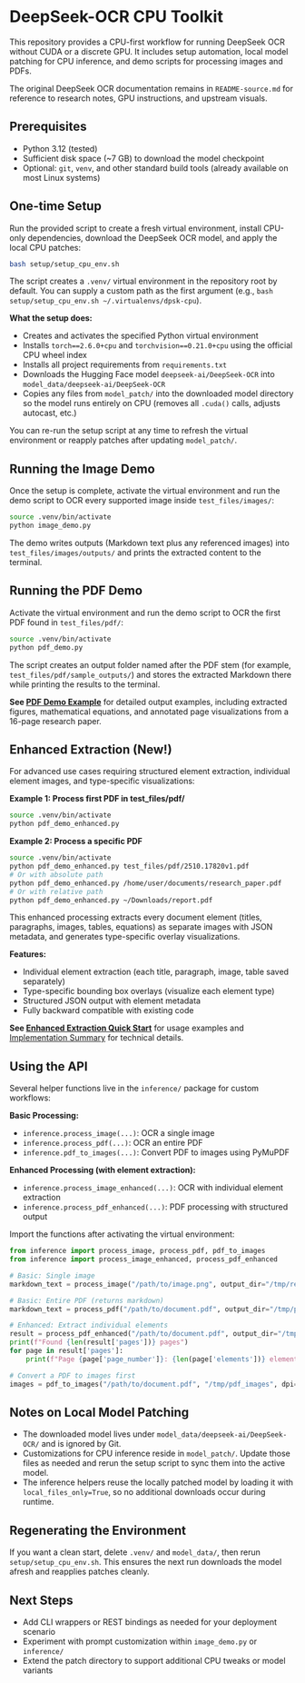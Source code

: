 # DeepSeek-OCR CPU Toolkit

This repository provides a CPU-first workflow for running DeepSeek OCR without CUDA or a discrete GPU. It includes setup automation, local model patching for CPU inference, and demo scripts for processing images and PDFs.

The original DeepSeek OCR documentation remains in `README-source.md` for reference to research notes, GPU instructions, and upstream visuals.

## Prerequisites
- Python 3.12 (tested)
- Sufficient disk space (~7 GB) to download the model checkpoint
- Optional: `git`, `venv`, and other standard build tools (already available on most Linux systems)

## One-time Setup
Run the provided script to create a fresh virtual environment, install CPU-only dependencies, download the DeepSeek OCR model, and apply the local CPU patches:

```bash
bash setup/setup_cpu_env.sh
```

The script creates a `.venv/` virtual environment in the repository root by default. You can supply a custom path as the first argument (e.g., `bash setup/setup_cpu_env.sh ~/.virtualenvs/dpsk-cpu`).

**What the setup does:**
- Creates and activates the specified Python virtual environment
- Installs `torch==2.6.0+cpu` and `torchvision==0.21.0+cpu` using the official CPU wheel index
- Installs all project requirements from `requirements.txt`
- Downloads the Hugging Face model `deepseek-ai/DeepSeek-OCR` into `model_data/deepseek-ai/DeepSeek-OCR`
- Copies any files from `model_patch/` into the downloaded model directory so the model runs entirely on CPU (removes all `.cuda()` calls, adjusts autocast, etc.)

You can re-run the setup script at any time to refresh the virtual environment or reapply patches after updating `model_patch/`.

## Running the Image Demo
Once the setup is complete, activate the virtual environment and run the demo script to OCR every supported image inside `test_files/images/`:

```bash
source .venv/bin/activate
python image_demo.py
```

The demo writes outputs (Markdown text plus any referenced images) into `test_files/images/outputs/` and prints the extracted content to the terminal.

## Running the PDF Demo
Activate the virtual environment and run the demo script to OCR the first PDF found in `test_files/pdf/`:

```bash
source .venv/bin/activate
python pdf_demo.py
```

The script creates an output folder named after the PDF stem (for example, `test_files/pdf/sample_outputs/`) and stores the extracted Markdown there while printing the results to the terminal.

**See [PDF Demo Example](docs/PDF_DEMO_EXAMPLE.md)** for detailed output examples, including extracted figures, mathematical equations, and annotated page visualizations from a 16-page research paper.

## Enhanced Extraction (New!)
For advanced use cases requiring structured element extraction, individual element images, and type-specific visualizations:

**Example 1: Process first PDF in test_files/pdf/**
```bash
source .venv/bin/activate
python pdf_demo_enhanced.py
```

**Example 2: Process a specific PDF**
```bash
source .venv/bin/activate
python pdf_demo_enhanced.py test_files/pdf/2510.17820v1.pdf
# Or with absolute path
python pdf_demo_enhanced.py /home/user/documents/research_paper.pdf
# Or with relative path
python pdf_demo_enhanced.py ~/Downloads/report.pdf
```

This enhanced processing extracts every document element (titles, paragraphs, images, tables, equations) as separate images with JSON metadata, and generates type-specific overlay visualizations.

**Features:**
- Individual element extraction (each title, paragraph, image, table saved separately)
- Type-specific bounding box overlays (visualize each element type)
- Structured JSON output with element metadata
- Fully backward compatible with existing code

**See [Enhanced Extraction Quick Start](docs/ENHANCED_EXTRACTION_QUICKSTART.md)** for usage examples and [Implementation Summary](docs/reference/IMPLEMENTATION_SUMMARY.md) for technical details.

## Using the API
Several helper functions live in the `inference/` package for custom workflows:

**Basic Processing:**
- `inference.process_image(...)`: OCR a single image
- `inference.process_pdf(...)`: OCR an entire PDF
- `inference.pdf_to_images(...)`: Convert PDF to images using PyMuPDF

**Enhanced Processing (with element extraction):**
- `inference.process_image_enhanced(...)`: OCR with individual element extraction
- `inference.process_pdf_enhanced(...)`: PDF processing with structured output

Import the functions after activating the virtual environment:

```python
from inference import process_image, process_pdf, pdf_to_images
from inference import process_image_enhanced, process_pdf_enhanced

# Basic: Single image
markdown_text = process_image("/path/to/image.png", output_dir="/tmp/results")

# Basic: Entire PDF (returns markdown)
markdown_text = process_pdf("/path/to/document.pdf", output_dir="/tmp/pdf_results")

# Enhanced: Extract individual elements
result = process_pdf_enhanced("/path/to/document.pdf", output_dir="/tmp/enhanced")
print(f"Found {len(result['pages'])} pages")
for page in result['pages']:
    print(f"Page {page['page_number']}: {len(page['elements'])} elements")

# Convert a PDF to images first
images = pdf_to_images("/path/to/document.pdf", "/tmp/pdf_images", dpi=200)
```

## Notes on Local Model Patching
- The downloaded model lives under `model_data/deepseek-ai/DeepSeek-OCR/` and is ignored by Git.
- Customizations for CPU inference reside in `model_patch/`. Update those files as needed and rerun the setup script to sync them into the active model.
- The inference helpers reuse the locally patched model by loading it with `local_files_only=True`, so no additional downloads occur during runtime.

## Regenerating the Environment
If you want a clean start, delete `.venv/` and `model_data/`, then rerun `setup/setup_cpu_env.sh`. This ensures the next run downloads the model afresh and reapplies patches cleanly.

## Next Steps
- Add CLI wrappers or REST bindings as needed for your deployment scenario
- Experiment with prompt customization within `image_demo.py` or `inference/`
- Extend the patch directory to support additional CPU tweaks or model variants

